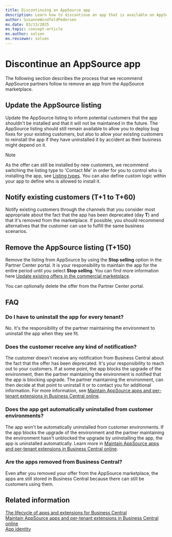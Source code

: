 ```yaml
---
title: Discontinuing an AppSource app
description: Learn how to discontinue an app that is available on AppSource.
author: SusanneWindfeldPedersen
ms.date: 03/13/2025
ms.topic: concept-article
ms.author: solsen
ms.reviewer: solsen
---
```


# Discontinue an AppSource app

The following section describes the process that we recommend AppSource partners follow to remove an app from the AppSource marketplace.

## Update the AppSource listing

Update the AppSource listing to inform potential customers that the app shouldn't be installed and that it will not be maintained in the future. The AppSource listing should still remain available to allow you to deploy bug fixes for your existing customers, but also to allow your existing customers to reinstall the app if they have uninstalled it by accident as their business might depend on it.

> [!NOTE]
> As the offer can still be installed by new customers, we recommend switching the listing type to 'Contact Me' in order for you to control who is installing the app, see [Listing types](readiness/readiness-checklist-e-industries-categories-apptype.md#listing-type). You can also define custom logic within your app to define who is allowed to install it.

## Notify existing customers (T+1 to T+60)

Notify existing customers through the channels that you consider most appropriate about the fact that the app has been deprecated (day **T**) and that it's removed from the marketplace. If possible, you should recommend alternatives that the customer can use to fulfill the same business scenarios.

## Remove the AppSource listing (T+150)

Remove the listing from AppSource by using the **Stop selling** option in the Partner Center portal. It is your responsibility to maintain the app for the entire period until you select **Stop selling**. You can find more information here [Update existing offers in the commercial marketplace](/azure/marketplace/update-existing-offer#stop-distribution-of-an-offer-or-plan).

You can optionally delete the offer from the Partner Center portal.

## FAQ

### Do I have to uninstall the app for every tenant?

No. It's the responsibility of the partner maintaining the environment to uninstall the app when they see fit.

### Does the customer receive any kind of notification?

The customer doesn't receive any notification from Business Central about the fact that the offer has been deprecated. It's your responsibility to reach out to your customers. If at some point, the app blocks the upgrade of the environment, then the partner maintaining the environment is notified that the app is blocking upgrade. The partner maintaining the environment, can then decide at that point to uninstall it or to contact you for additional information. For more information, see [Maintain AppSource apps and per-tenant extensions in Business Central online](app-maintain.md).

### Does the app get automatically uninstalled from customer environments?

The app won't be automatically uninstalled from customer environments. If the app blocks the upgrade of the environment and the partner maintaining the environment hasn't unblocked the upgrade by uninstalling the app, the app is uninstalled automatically. Learn more in [Maintain AppSource apps and per-tenant extensions in Business Central online](app-maintain.md).

### Are the apps removed from Business Central?

Even after you removed your offer from the AppSource marketplace, the apps are still stored in Business Central because there can still be customers using them.

## Related information

[The lifecycle of apps and extensions for Business Central](devenv-app-life-cycle.md)  
[Maintain AppSource apps and per-tenant extensions in Business Central online](app-maintain.md)  
[App identity](devenv-app-identity.md)

